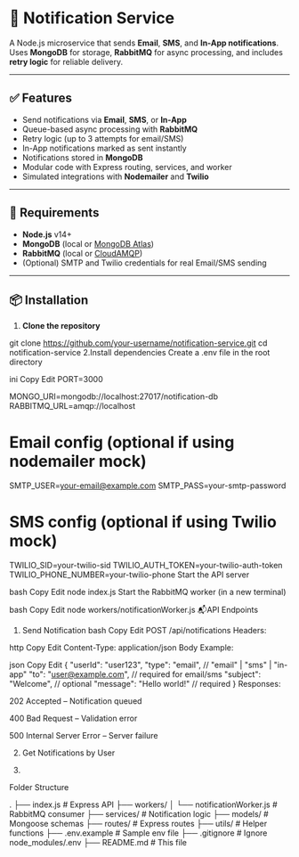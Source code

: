 # 📣 Notification Service

A Node.js microservice that sends **Email**, **SMS**, and **In-App notifications**. Uses **MongoDB** for storage, **RabbitMQ** for async processing, and includes **retry logic** for reliable delivery.

---

## ✅ Features

- Send notifications via **Email**, **SMS**, or **In-App**
- Queue-based async processing with **RabbitMQ**
- Retry logic (up to 3 attempts for email/SMS)
- In-App notifications marked as sent instantly
- Notifications stored in **MongoDB**
- Modular code with Express routing, services, and worker
- Simulated integrations with **Nodemailer** and **Twilio**

---

## 🔧 Requirements

- **Node.js** v14+
- **MongoDB** (local or [MongoDB Atlas](https://www.mongodb.com/cloud/atlas))
- **RabbitMQ** (local or [CloudAMQP](https://www.cloudamqp.com/))
- (Optional) SMTP and Twilio credentials for real Email/SMS sending

---

## 📦 Installation

1. **Clone the repository**


git clone https://github.com/your-username/notification-service.git
cd notification-service
2.Install dependencies
Create a .env file in the root directory

ini
Copy
Edit
PORT=3000

MONGO_URI=mongodb://localhost:27017/notification-db
RABBITMQ_URL=amqp://localhost

# Email config (optional if using nodemailer mock)
SMTP_USER=your-email@example.com
SMTP_PASS=your-smtp-password

# SMS config (optional if using Twilio mock)
TWILIO_SID=your-twilio-sid
TWILIO_AUTH_TOKEN=your-twilio-auth-token
TWILIO_PHONE_NUMBER=your-twilio-phone
Start the API server

bash
Copy
Edit
node index.js
Start the RabbitMQ worker (in a new terminal)

bash
Copy
Edit
node workers/notificationWorker.js
📬API Endpoints
1. Send Notification
bash
Copy
Edit
POST /api/notifications
Headers:

http
Copy
Edit
Content-Type: application/json
Body Example:

json
Copy
Edit
{
  "userId": "user123",
  "type": "email",            // "email" | "sms" | "in-app"
  "to": "user@example.com",   // required for email/sms
  "subject": "Welcome",       // optional
  "message": "Hello world!"   // required
}
Responses:

202 Accepted – Notification queued

400 Bad Request – Validation error

500 Internal Server Error – Server failure

2. Get Notifications by User

3. 
Folder Structure


.
├── index.js                  # Express API
├── workers/
│   └── notificationWorker.js # RabbitMQ consumer
├── services/                # Notification logic
├── models/                  # Mongoose schemas
├── routes/                  # Express routes
├── utils/                   # Helper functions
├── .env.example             # Sample env file
├── .gitignore               # Ignore node_modules/.env
├── README.md                # This file
